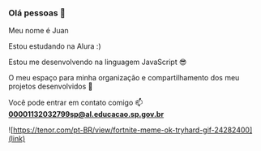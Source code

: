 ### Olá pessoas 👋
Meu nome é Juan

Estou estudando na Alura :)

Estou me desenvolvendo na linguagem JavaScript 😎

O meu espaço para minha organização e compartilhamento dos meu projetos desenvolvidos 🏓

Você pode entrar em contato comigo 📫
**00001132032799sp@al.educacao.sp.gov.br**

![https://tenor.com/pt-BR/view/fortnite-meme-ok-tryhard-gif-24282400](link)

<!--
**Jgus26/Jgus26** is a ✨ _special_ ✨ repository because its `README.md` (this file) appears on your GitHub profile.

Here are some ideas to get you started:

- 🔭 I’m currently working on ...
- 🌱 I’m currently learning ...
- 👯 I’m looking to collaborate on ...
- 🤔 I’m looking for help with ...
- 💬 Ask me about ...
- 📫 How to reach me: ...
- 😄 Pronouns: ...
- ⚡ Fun fact: ...
-->
